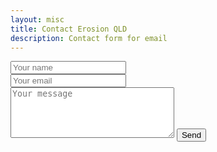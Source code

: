 ```yaml
---
layout: misc
title: Contact Erosion QLD
description: Contact form for email
---
```


<form id="contactform" method="POST">
    <input cols="30" type="text" name="name" placeholder="Your name"><br />
    <input cols="30" type="email" name="_replyto" placeholder="Your email"><br />
    <input type="hidden" name="_subject" value="Website contact" />
    <textarea cols="30" rows="5" name="message" placeholder="Your message"></textarea>
    <input type="text" name="_gotcha" style="display:none" />
    <input type="submit" value="Send">
</form>
<script>
    var contactform =  document.getElementById('contactform');
    contactform.setAttribute('action', '//formspree.io/' + 'evan.millwood' + '@' + 'gmail' + '.' + 'com');
</script>